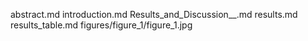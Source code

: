 abstract.md
introduction.md
Results_and_Discussion__.md
results.md
results_table.md
figures/figure_1/figure_1.jpg
